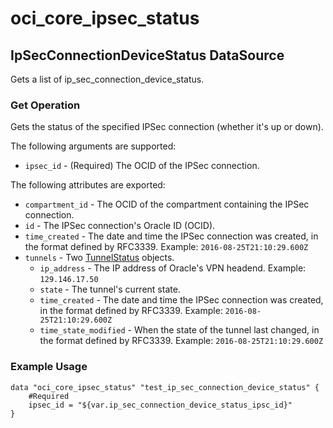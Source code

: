 # oci_core_ipsec_status

## IpSecConnectionDeviceStatus DataSource

Gets a list of ip_sec_connection_device_status.

### Get Operation
Gets the status of the specified IPSec connection (whether it's up or down).

The following arguments are supported:

* `ipsec_id` - (Required) The OCID of the IPSec connection.


The following attributes are exported:

* `compartment_id` - The OCID of the compartment containing the IPSec connection.
* `id` - The IPSec connection's Oracle ID (OCID).
* `time_created` - The date and time the IPSec connection was created, in the format defined by RFC3339.  Example: `2016-08-25T21:10:29.600Z` 
* `tunnels` - Two [TunnelStatus](https://docs.us-phoenix-1.oraclecloud.com/api/#/en/iaas/20160918/TunnelStatus/) objects.
	* `ip_address` - The IP address of Oracle's VPN headend.  Example: `129.146.17.50` 
	* `state` - The tunnel's current state.
	* `time_created` - The date and time the IPSec connection was created, in the format defined by RFC3339.  Example: `2016-08-25T21:10:29.600Z`
	* `time_state_modified` - When the state of the tunnel last changed, in the format defined by RFC3339.  Example: `2016-08-25T21:10:29.600Z`

### Example Usage

```hcl
data "oci_core_ipsec_status" "test_ip_sec_connection_device_status" {
	#Required
	ipsec_id = "${var.ip_sec_connection_device_status_ipsc_id}"
}
```